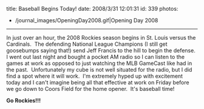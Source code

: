 title: Baseball Begins Today!
date: 2008/3/31 12:01:31
id: 339
photos:
- /journal_images/OpeningDay2008.gif|Opening Day 2008
---
In just over an hour, the 2008 Rockies season begins in St. Louis versus the Cardinals.  The defending National League Champions (I still get goosebumps saying that!) send Jeff Francis to the hill to begin the defense.  I went out last night and bought a pocket AM radio so I can listen to the games at work as opposed to just watching the MLB GameCast like had in the past.  Unfortunately my cube is not well situated for the radio, but I did find a spot where it will work.  I'm extremely hyped up with excitement today and I can't imagine being all that effective at work on Friday before we go down to Coors Field for the home opener.  It's baseball time!

**Go Rockies!!!**